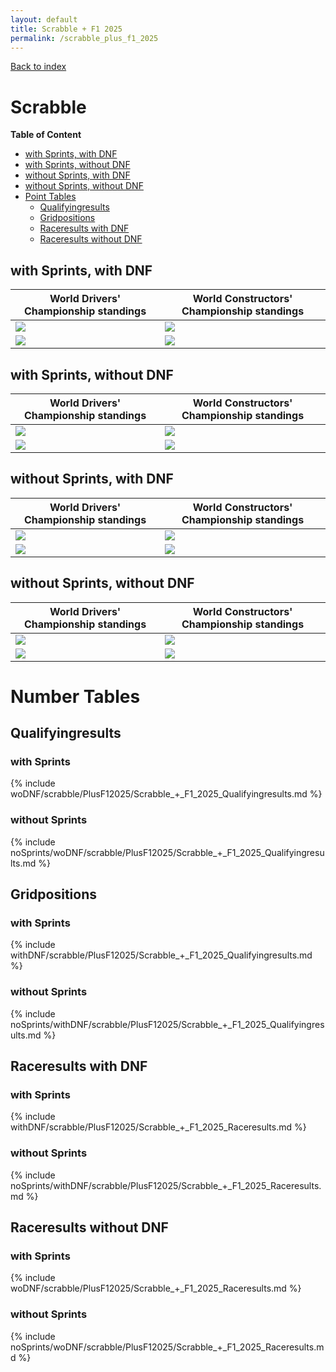 ```yaml
---
layout: default
title: Scrabble + F1 2025
permalink: /scrabble_plus_f1_2025
---
```


[Back to index](/F1_2025_Different_Point_Systems/)

# Scrabble

**Table of Content**

- [with Sprints, with DNF](/F1_2025_Different_Point_Systems/scrabble_plus_f1_2025/#ww)
- [with Sprints, without DNF](/F1_2025_Different_Point_Systems/scrabble_plus_f1_2025/#wn)
- [without Sprints, with DNF](/F1_2025_Different_Point_Systems/scrabble_plus_f1_2025/#nw)
- [without Sprints, without DNF](/F1_2025_Different_Point_Systems/scrabble_plus_f1_2025/#nn)
- [Point Tables](/F1_2025_Different_Point_Systems/scrabble_plus_f1_2025/#tables)
  - [Qualifyingresults](/F1_2025_Different_Point_Systems/scrabble_plus_f1_2025/#tq)
  - [Gridpositions](/F1_2025_Different_Point_Systems/scrabble_plus_f1_2025/#tg)
  - [Raceresults with DNF](/F1_2025_Different_Point_Systems/scrabble_plus_f1_2025/#tw)
  - [Raceresults without DNF](/F1_2025_Different_Point_Systems/scrabble_plus_f1_2025/#tn)

## <a id="ww"></a> with Sprints, with DNF

| World Drivers' Championship standings | World Constructors' Championship standings |
| - | - |
| ![](/F1_2025_Different_Point_Systems/docs/assets/withDNF/scrabble/PlusF12025/Scrabble_+_F1_2025_Qualifyingresults.png) | ![](/F1_2025_Different_Point_Systems/docs/assets/withDNF/scrabble/PlusF12025/constructors_Scrabble_+_F1_2025_Qualifyingresults.png) |
| ![](/F1_2025_Different_Point_Systems/docs/assets/withDNF/scrabble/PlusF12025/Scrabble_+_F1_2025_Raceresults.png) | ![](/F1_2025_Different_Point_Systems/docs/assets/withDNF/scrabble/PlusF12025/constructors_Scrabble_+_F1_2025_Raceresults.png) |

## <a id="wn"></a> with Sprints, without DNF

| World Drivers' Championship standings | World Constructors' Championship standings |
| - | - |
| ![](/F1_2025_Different_Point_Systems/docs/assets/woDNF/scrabble/PlusF12025/Scrabble_+_F1_2025_Qualifyingresults.png) | ![](/F1_2025_Different_Point_Systems/docs/assets/woDNF/scrabble/PlusF12025/constructors_Scrabble_+_F1_2025_Qualifyingresults.png) |
| ![](/F1_2025_Different_Point_Systems/docs/assets/woDNF/scrabble/PlusF12025/Scrabble_+_F1_2025_Raceresults.png) | ![](/F1_2025_Different_Point_Systems/docs/assets/woDNF/scrabble/PlusF12025/constructors_Scrabble_+_F1_2025_Raceresults.png) |

## <a id="nw"></a> without Sprints, with DNF

| World Drivers' Championship standings | World Constructors' Championship standings |
| - | - |
| ![](/F1_2025_Different_Point_Systems/docs/assets/noSprints/withDNF/scrabble/PlusF12025/Scrabble_+_F1_2025_Qualifyingresults.png) | ![](/F1_2025_Different_Point_Systems/docs/assets/noSprints/withDNF/scrabble/PlusF12025/constructors_Scrabble_+_F1_2025_Qualifyingresults.png) |
| ![](/F1_2025_Different_Point_Systems/docs/assets/noSprints/withDNF/scrabble/PlusF12025/Scrabble_+_F1_2025_Raceresults.png) | ![](/F1_2025_Different_Point_Systems/docs/assets/noSprints/withDNF/scrabble/PlusF12025/constructors_Scrabble_+_F1_2025_Raceresults.png) |

## <a id="nn"></a> without Sprints, without DNF

| World Drivers' Championship standings | World Constructors' Championship standings |
| - | - |
| ![](/F1_2025_Different_Point_Systems/docs/assets/noSprints/woDNF/scrabble/PlusF12025/Scrabble_+_F1_2025_Qualifyingresults.png) | ![](/F1_2025_Different_Point_Systems/docs/assets/noSprints/woDNF/scrabble/PlusF12025/constructors_Scrabble_+_F1_2025_Qualifyingresults.png) |
| ![](/F1_2025_Different_Point_Systems/docs/assets/noSprints/woDNF/scrabble/PlusF12025/Scrabble_+_F1_2025_Raceresults.png) | ![](/F1_2025_Different_Point_Systems/docs/assets/noSprints/woDNF/scrabble/PlusF12025/constructors_Scrabble_+_F1_2025_Raceresults.png) |

# <a id="tables"></a> Number Tables

## <a id="tq"></a> Qualifyingresults

### with Sprints

{% include woDNF/scrabble/PlusF12025/Scrabble_+_F1_2025_Qualifyingresults.md %}

### without Sprints

{% include noSprints/woDNF/scrabble/PlusF12025/Scrabble_+_F1_2025_Qualifyingresults.md %}

## <a id="tg"></a> Gridpositions

### with Sprints

{% include withDNF/scrabble/PlusF12025/Scrabble_+_F1_2025_Qualifyingresults.md %}

### without Sprints

{% include noSprints/withDNF/scrabble/PlusF12025/Scrabble_+_F1_2025_Qualifyingresults.md %}

## <a id="tw"></a> Raceresults with DNF

### with Sprints

{% include withDNF/scrabble/PlusF12025/Scrabble_+_F1_2025_Raceresults.md %}

### without Sprints

{% include noSprints/withDNF/scrabble/PlusF12025/Scrabble_+_F1_2025_Raceresults.md %}

## <a id="tn"></a> Raceresults without DNF

### with Sprints

{% include woDNF/scrabble/PlusF12025/Scrabble_+_F1_2025_Raceresults.md %}

### without Sprints

{% include noSprints/woDNF/scrabble/PlusF12025/Scrabble_+_F1_2025_Raceresults.md %}
